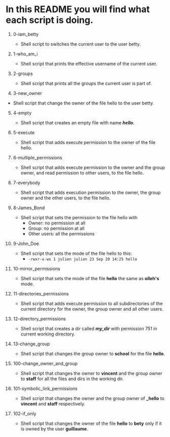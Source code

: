 # In this README you will find what each script is doing.

1. 0-iam_betty
   - Shell script to switches the current user to the user betty.

2. 1-who_am_i
   - Shell script that prints the effective username of the current user.

3. 2-groups
   - Shell script that prints all the groups the current user is part of.

4. 3-new_owner
  - Shell script that change the owner of the file hello to the user betty.

5. 4-empty
   - Shell script that creates an empty file with name ***hello***.

6. 5-execute
   - Shell script that adds execute permission to the owner of the file hello.

7. 6-multiple_permissions
   - Shell script that adds execute permission to the owner and the group owner, and read permission to other users, to the file hello.

8. 7-everybody
   - Shell script that adds execution permission to the owner, the group owner and the other users, to the file hello.

9. 8-James_Bond
   - Shell script that sets the permission to the file hello with
     - Owner: no permission at all
     - Group: no permission at all
     - Other users: all the permissions

10. 9-John_Doe
    - Shell script that sets the mode of the file hello to this:
      - `-rwxr-x-wx 1 julien julien 23 Sep 20 14:25 hello`

11. 10-mirror_permissions
    - Shell script that sets the mode of the file **hello** the same as **olleh's** mode.

12. 11-directories_permissions
    - Shell script that adds execute permission to all subdirectories of the current directory for the owner, the group owner and all other users.

13. 12-directory_permissions
    - Shell script that creates a dir called ***my_dir*** with permission 751 in current working directory.

14. 13-change_group
    - Shell script that changes the group owner to **school** for the file **hello**.

15. 100-change_owner_and_group
    - Shell script that changes the owner to **vincent** and the group owner to **staff** for all the files and dirs in the working dir.

16. 101-symbolic_link_permissions
    - Shell script that changes the owner and the group owner of **_hello** to **vincent** and **staff** respectively.

17. 102-if_only
    - Shell script that changes the owner of the file **hello** to **bety** only if it is owned by the user **guillaume**.


